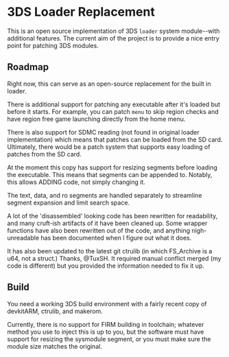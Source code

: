 3DS Loader Replacement
======================

This is an open source implementation of 3DS `loader` system module--with 
additional features. The current aim of the project is to provide a nice 
entry point for patching 3DS modules.

## Roadmap
Right now, this can serve as an open-source replacement for the built in loader. 

There is additional support for patching any executable after it's loaded but 
before it starts. For example, you can patch `menu` to skip region checks and 
have region free game launching directly from the home menu.

There is also support for SDMC reading (not found in original loader implementation)
which  means that patches can be loaded from the SD card. Ultimately, there would be 
a patch system that supports easy loading of patches from the SD card.

At the moment this copy has support for resizing segments before loading the
executable. This means that segments can be appended to. Notably, this allows
ADDING code, not simply changing it.

The text, data, and ro segments are handled separately to streamline segment
expansion and limit search space.

A lot of the 'disassembled' looking code has been rewritten for readability, and
many cruft-ish artifacts of it have been cleaned up. Some wrapper functions
have also been rewritten out of the code, and anything nigh-unreadable has
been documented when I figure out what it does.

It has also been updated to the latest git ctrulib (in which FS_Archive is a u64,
not a struct.) Thanks, @TuxSH. It required manual conflict merged (my code is different)
but you provided the information needed to fix it up.

## Build
You need a working 3DS build environment with a fairly recent copy of devkitARM, 
ctrulib, and makerom.

Currently, there is no support for FIRM building in toolchain; whatever method
you use to inject this is up to you, but the software must have support for
resizing the sysmodule segment, or you must make sure the module size matches
the original.
